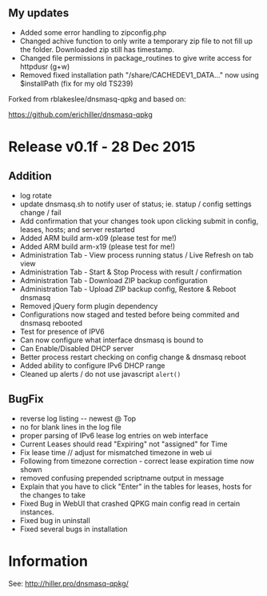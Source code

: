 ## My updates

* Added some error handling to zipconfig.php
* Changed achive function to only write a temporary zip file to not fill up the folder. Downloaded zip still has timestamp.
* Changed file permissions in package_routines to give write access for httpdusr (g+w)
* Removed fixed installation path "/share/CACHEDEV1_DATA..." now using $installPath (fix for my old TS239)

Forked from rblakeslee/dnsmasq-qpkg and based on:

https://github.com/erichiller/dnsmasq-qpkg

# Release v0.1f - 28 Dec 2015

## Addition
* log rotate
* update dnsmasq.sh to notify user of status; ie. statup / config settings change / fail
* Add confirmation that your changes took upon clicking submit in config, leases, hosts; and server restarted
* Added ARM build arm-x09 (please test for me!)
* Added ARM build arm-x19 (please test for me!)
* Administration Tab - View process running status / Live Refresh on tab view
* Administration Tab - Start & Stop Process with result / confirmation
* Administration Tab - Download ZIP backup configuration
* Administration Tab - Upload ZIP backup config, Restore & Reboot dnsmasq
* Removed jQuery form plugin dependency
* Configurations now staged and tested before being commited and dnsmasq rebooted
* Test for presence of IPV6
* Can now configure what interface dnsmasq is bound to
* Can Enable/Disabled DHCP server
* Better process restart checking on config change & dnsmasq reboot
* Added ability to configure IPv6 DHCP range
* Cleaned up alerts / do not use javascript `alert()`

## BugFix
* reverse log listing -- newest @ Top
* no <tr> for blank lines in the log file
* proper parsing of IPv6 lease log entries on web interface
* Current Leases should read "Expiring" not "assigned" for Time
* Fix lease time // adjust for mismatched timezone in web ui
* Following from timezone correction - correct lease expiration time now shown
* removed confusing prepended scriptname output in message
* Explain that you have to click "Enter" in the tables for leases, hosts for the changes to take
* Fixed Bug in WebUI that crashed QPKG main config read in certain instances.
* Fixed bug in uninstall
* Fixed several bugs in installation

# Information
See: <http://hiller.pro/dnsmasq-qpkg/>

